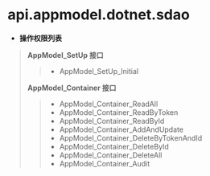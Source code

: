 api.appmodel.dotnet.sdao
============= 

*  **操作权限列表**
>**AppModel_SetUp 接口**
>
>> * AppModel_SetUp_Initial
>
>**AppModel_Container 接口**
>> * AppModel_Container_ReadAll
>> * AppModel_Container_ReadByToken
>> * AppModel_Container_ReadById
>> * AppModel_Container_AddAndUpdate
>> * AppModel_Container_DeleteByTokenAndId
>> * AppModel_Container_DeleteById
>> * AppModel_Container_DeleteAll
>> * AppModel_Container_Audit
>
